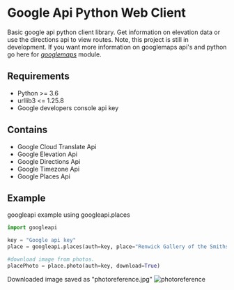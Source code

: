 # Google Api Python Web Client
Basic google api python client library. Get information on elevation data or use the directions api to view routes. Note, this project is still in development. If you want more information on googlemaps api's and python go here for [*googlemaps*](https://github.com/googlemaps/google-maps-services-python) module.

## Requirements
* Python >= 3.6
* urllib3 <= 1.25.8 
* Google developers console api key

## Contains
* Google Cloud Translate Api
* Google Elevation Api
* Google Directions Api
* Google Timezone Api
* Google Places Api

## Example
googleapi example using googleapi.places
```python
import googleapi

key = "Google api key"
place = googleapi.places(auth=key, place="Renwick Gallery of the Smithsonian American Art Museum, Washington")

#download image from photos.
placePhoto = place.photo(auth=key, download=True)
```
Downloaded image saved as "photoreference.jpg"
![photoreference](https://user-images.githubusercontent.com/57685626/76582781-9f1fc280-64ad-11ea-8c19-71f0f46e5a1a.jpg)
